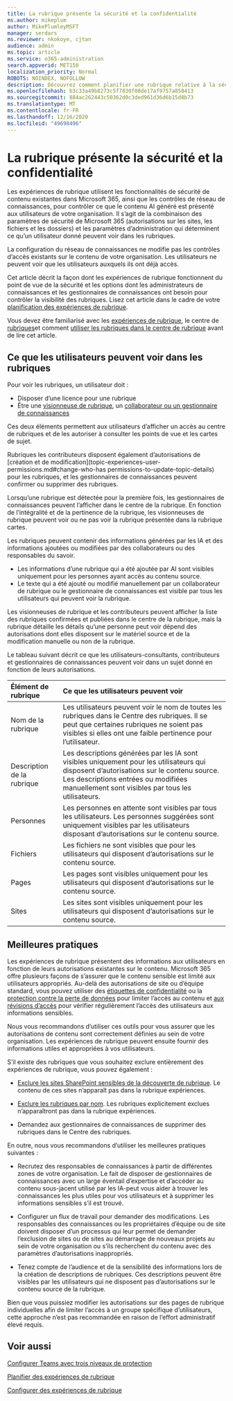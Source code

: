 ```yaml
---
title: La rubrique présente la sécurité et la confidentialité
ms.author: mikeplum
author: MikePlumleyMSFT
manager: serdars
ms.reviewer: nkokoye, cjtan
audience: admin
ms.topic: article
ms.service: o365-administration
search.appverid: MET150
localization_priority: Normal
ROBOTS: NOINDEX, NOFOLLOW
description: Découvrez comment planifier une rubrique relative à la sécurité et à la confidentialité dans Microsoft 365
ms.openlocfilehash: b3c33a49b8273c5f7830f08de17af9757a858413
ms.sourcegitcommit: 884ac262443c50362d0c3ded961d36d6b15d8b73
ms.translationtype: MT
ms.contentlocale: fr-FR
ms.lasthandoff: 12/16/2020
ms.locfileid: "49698496"
---
```

# <a name="topic-experiences-security-and-privacy"></a>La rubrique présente la sécurité et la confidentialité

Les expériences de rubrique utilisent les fonctionnalités de sécurité de contenu existantes dans Microsoft 365, ainsi que les contrôles de réseau de connaissances, pour contrôler ce que le contenu AI généré est présenté aux utilisateurs de votre organisation. Il s’agit de la combinaison des paramètres de sécurité de Microsoft 365 (autorisations sur les sites, les fichiers et les dossiers) et les paramètres d’administration qui déterminent ce qu’un utilisateur donné peuvent voir dans les rubriques.

La configuration du réseau de connaissances ne modifie pas les contrôles d’accès existants sur le contenu de votre organisation. Les utilisateurs ne peuvent voir que les utilisateurs auxquels ils ont déjà accès.

Cet article décrit la façon dont les expériences de rubrique fonctionnent du point de vue de la sécurité et les options dont les administrateurs de connaissances et les gestionnaires de connaissances ont besoin pour contrôler la visibilité des rubriques. Lisez cet article dans le cadre de votre [planification des expériences de rubrique](plan-topic-experiences.md).

Vous devez être familiarisé avec les [expériences de rubrique](topic-experiences-overview.md), le centre de [rubriques](topic-center-overview.md)et comment [utiliser les rubriques dans le centre de rubrique](manage-topics.md) avant de lire cet article.

## <a name="what-users-can-see-in-topics"></a>Ce que les utilisateurs peuvent voir dans les rubriques

Pour voir les rubriques, un utilisateur doit :

- Disposer d’une licence pour une rubrique
- Être une [visionneuse de rubrique](topic-experiences-knowledge-rules.md#change-who-can-see-topics-in-your-organization), un [collaborateur ou un gestionnaire de connaissances](topic-experiences-user-permissions.md)

Ces deux éléments permettent aux utilisateurs d’afficher un accès au centre de rubriques et de les autoriser à consulter les points de vue et les cartes de sujet.

Rubriques les contributeurs disposent également d’autorisations de [création et de modification](topic-experiences-user-permissions.md#change-who-has permissions-to-update-topic-details) pour les rubriques, et les gestionnaires de connaissances peuvent confirmer ou supprimer des rubriques.

Lorsqu’une rubrique est détectée pour la première fois, les gestionnaires de connaissances peuvent l’afficher dans le centre de la rubrique. En fonction de l’intégralité et de la pertinence de la rubrique, les visionneuses de rubrique peuvent voir ou ne pas voir la rubrique présentée dans la rubrique cartes.

Les rubriques peuvent contenir des informations générées par les IA et des informations ajoutées ou modifiées par des collaborateurs ou des responsables du savoir.

- Les informations d’une rubrique qui a été ajoutée par AI sont visibles uniquement pour les personnes ayant accès au contenu source.
- Le texte qui a été ajouté ou modifié manuellement par un collaborateur de rubrique ou le gestionnaire de connaissances est visible par tous les utilisateurs qui peuvent voir la rubrique.

Les visionneuses de rubrique et les contributeurs peuvent afficher la liste des rubriques confirmées et publiées dans le centre de la rubrique, mais la rubrique détaille les détails qu’une personne peut voir dépend des autorisations dont elles disposent sur le matériel source et de la modification manuelle ou non de la rubrique.

Le tableau suivant décrit ce que les utilisateurs-consultants, contributeurs et gestionnaires de connaissances peuvent voir dans un sujet donné en fonction de leurs autorisations.

|Élément de rubrique|Ce que les utilisateurs peuvent voir|
|:---------|:------------------|
|Nom de la rubrique|Les utilisateurs peuvent voir le nom de toutes les rubriques dans le Centre des rubriques. Il se peut que certaines rubriques ne soient pas visibles si elles ont une faible pertinence pour l’utilisateur.|
|Description de la rubrique|Les descriptions générées par les IA sont visibles uniquement pour les utilisateurs qui disposent d’autorisations sur le contenu source. Les descriptions entrées ou modifiées manuellement sont visibles par tous les utilisateurs.|
|Personnes|Les personnes en attente sont visibles par tous les utilisateurs. Les personnes suggérées sont uniquement visibles par les utilisateurs disposant d’autorisations sur le contenu source.|
|Fichiers|Les fichiers ne sont visibles que pour les utilisateurs qui disposent d’autorisations sur le contenu source.|
|Pages|Les pages sont visibles uniquement pour les utilisateurs qui disposent d’autorisations sur le contenu source.|
|Sites|Les sites sont visibles uniquement pour les utilisateurs qui disposent d’autorisations sur le contenu source.|

## <a name="best-practices"></a>Meilleures pratiques

Les expériences de rubrique présentent des informations aux utilisateurs en fonction de leurs autorisations existantes sur le contenu. Microsoft 365 offre plusieurs façons de s’assurer que le contenu sensible est limité aux utilisateurs appropriés. Au-delà des autorisations de site ou d’équipe standard, vous pouvez utiliser des [étiquettes de confidentialité](https://docs.microsoft.com/microsoft-365/compliance/sensitivity-labels) ou la [protection contre la perte de données](https://docs.microsoft.com/microsoft-365/compliance/data-loss-prevention-policies) pour limiter l’accès au contenu et [aux révisions d’accès](https://docs.microsoft.com/azure/active-directory/governance/access-reviews-overview) pour vérifier régulièrement l’accès des utilisateurs aux informations sensibles.

Nous vous recommandons d’utiliser ces outils pour vous assurer que les autorisations de contenu sont correctement définies au sein de votre organisation. Les expériences de rubrique peuvent ensuite fournir des informations utiles et appropriées à vos utilisateurs.

S’il existe des rubriques que vous souhaitez exclure entièrement des expériences de rubrique, vous pouvez également :

- [Exclure les sites SharePoint sensibles de la découverte de rubrique](topic-experiences-discovery.md#select-sharepoint-topic-sources). Le contenu de ces sites n’apparaît pas dans la rubrique expériences.

- [Exclure les rubriques par nom](topic-experiences-discovery.md#exclude-topics-by-name). Les rubriques explicitement exclues n’apparaîtront pas dans la rubrique expériences.

- Demandez aux gestionnaires de connaissances de supprimer des rubriques dans le Centre des rubriques.

En outre, nous vous recommandons d’utiliser les meilleures pratiques suivantes :

- Recrutez des responsables de connaissances à partir de différentes zones de votre organisation. Le fait de disposer de gestionnaires de connaissances avec un large éventail d’expertise et d’accéder au contenu sous-jacent utilisé par les IA-peut vous aider à trouver les connaissances les plus utiles pour vos utilisateurs et à supprimer les informations sensibles s’il est trouvé.

- Configurer un flux de travail pour demander des modifications. Les responsables des connaissances ou les propriétaires d’équipe ou de site doivent disposer d’un processus qui leur permet de demander l’exclusion de sites ou de sites au démarrage de nouveaux projets au sein de votre organisation ou s’ils recherchent du contenu avec des paramètres d’autorisations inappropriés.

- Tenez compte de l’audience et de la sensibilité des informations lors de la création de descriptions de rubriques. Ces descriptions peuvent être visibles par les utilisateurs qui ne disposent pas d’autorisations sur le contenu source de la rubrique.

Bien que vous puissiez modifier les autorisations sur des pages de rubrique individuelles afin de limiter l’accès à un groupe spécifique d’utilisateurs, cette approche n’est pas recommandée en raison de l’effort administratif élevé requis.

## <a name="see-also"></a>Voir aussi

[Configurer Teams avec trois niveaux de protection](../solutions/configure-teams-three-tiers-protection.md)

[Planifier des expériences de rubrique](plan-topic-experiences.md)

[Configurer des expériences de rubrique](set-up-topic-experiences.md)
